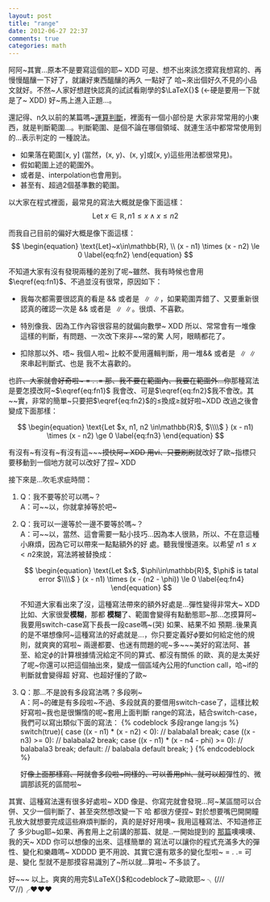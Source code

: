 ```yaml
---
layout: post
title: "range"
date: 2012-06-27 22:37
comments: true
categories: math
---
```


阿阿~其實...原本不是要寫這個的耶~ XDD 可是、想不出來該怎摸寫我想寫的、再慢慢醞釀一下好了，就讓好東西醞釀的再久
一點好了 哈~來出個好久不見的小品文就好。不然~人家好想趕快認真的試試看剛學的$\LaTeX{}$ (←硬是要用一下就是了~ 
XDD) 好~馬上進入正題...。

<!-- more -->

還記得、n久以前的某篇嗎~[運算判斷](http://ichi1234567.github.com/math/2012-05-15/cond/)，裡面有一個小部份是
大家非常常用的小東西，就是判斷範圍...。判斷範圍、是個不論在哪個領域、就連生活中都常常使用到的...表示判定的
一種說法。

- 如果落在範圍\[x, y\] (當然，(x, y)、(x, y\]或\[x, y)這些用法都很常見)。
- 假如範圍上述的範圍外。
- 或者是、interpolation也會用到。
- 甚至有、超過2個基準數的範圍。

以大家在程式裡面，最常見的寫法大概就是像下面這樣：
$$
\begin{equation}
  \text{Let}~x\in\mathbb{R},
  n1 \le x \wedge x \le n2
  \label{eq:fn1}
\end{equation}
$$

而我自己目前的偏好大概是像下面這樣：
$$
\begin{equation}
\text{Let}~x\in\mathbb{R},
\\ (x - n1) \times (x - n2) \le 0
\label{eq:fn2}
\end{equation}
$$

不知道大家有沒有發現兩種的差別了呢~雖然、我有時候也會用$\eqref{eq:fn1}$、不過並沒有很常，原因如下：<br>

- 我每次都需要很認真的看是 $\&\&$ 或者是 $\parallel\parallel$，如果範圍弄錯了、又要重新很認真的確認一次是
  $\&\&$ 或者是 $\parallel\parallel$。很煩、不喜歡。

- 特別像我、因為工作內容很容易的就偏向數學~ XDD 所以、常常會有一堆像這樣的判斷，有問題、一次改下來非~~常的驚
  人阿，眼睛都花了。

- 扣除那以外、唔~ 我個人啦~ 比較不愛用邏輯判斷，用一堆$\&\&$ 或者是 $\parallel\parallel$來串起判斷式、也是
  我不太喜歡的。

也~~許、大家就會好奇啦~ = . .= 那、我不要在範圍內、我要在範圍外...你~~那種寫法是要怎摸改阿~$\eqref{eq:fn1}$
我會改、可是$\eqref{eq:fn2}$我不會改。其~~實，非常的簡單~只要把$\eqref{eq:fn2}$的$\leq$換成$\geq$就好啦~XDD
改過之後會變成下面那樣：<br>

$$
\begin{equation}
\text{Let $x, n1, n2 \in\mathbb{R}$, $\\\\$ }
(x - n1) \times (x - n2) \ge 0
\label{eq:fn3}
\end{equation}
$$

有沒有~有沒有~有沒有這~~~~~摸快阿~ XDD 用vi、只要刷刷~~就改好了歐~指標只要移動到一個地方就可以改好了捏~ XDD

接下來是...吹毛求疵時間：<br>

1. Q：我不要等於可以嗎~？<br>
   A：可~~以，你就拿掉等於吧~

2. Q：我可以一邊等於一邊不要等於嗎~？<br>
   A：可~~以，當然、這會需要一點小技巧...因為本人很熟，所以、不在意這種小麻煩，因為它可以帶來一點點額外的好
      處。聽我慢慢道來。以希望 $n1 \le x < n2$來說，寫法將被替換成：<br>

      $$
      \begin{equation}
      \text{Let $x$, $\phi\in\mathbb{R}$, $\phi$ is tatal error $\\\\$ }
      (x - n1) \times (x - (n2 - \phi)) \le 0
      \label{eq:fn4}
      \end{equation}
      $$

	  不知道大家看出來了沒，這種寫法帶來的額外好處是...彈性變得非常大~ XDD 比如、大家很愛**模糊**，那都
	  **模糊**了、範圍會變得有點動態耶~那…怎摸算阿~我要用switch-case寫下長長一段case嗎~(哭) 如果、結果不如
	  預期..後果真的是不堪想像阿~這種寫法的好處就是...，你只要定義好$\phi$要如何給定他的規則，就爽爽的寫啦~
	  兩邊都要、也迷有問題的呢~多~~~美好的寫法阿、甚至、給定$\phi$的計算根據情況給定不同的算式、都沒有關係
	  的歐、真的是太美好了呢~你還可以把這個抽出來，變成一個區域內公用的function call，哈~if的判斷就會變得超
	  好寫、也超好懂的了歐~

3. Q：那...不是說有多段寫法嗎？多段咧~<br>
   A：阿~的確是有多段啦~不過、多段就真的要借用switch-case了，這樣比較好寫啦~我也是很懶惰的呢~套用上面判斷
      range的寫法，結合switch-case，我們可以寫出類似下面的寫法：
	  {% codeblock 多段range lang:js %}
	  switch(true){
	    case ((x - n1) * (x - n2) < 0):
	      // balabala1
	      break;
	    case ((x - n3) >= 0):
	      // balabala2
	      break;
	    case ((x - n1) * (x - n4 - phi) >= 0):
	      // balabala3
	      break;
	    default:
	      // balabala default
	      break;
	  }
	  {% endcodeblock %}
	  
   好~~像上面那樣寫、阿就會多段啦~同樣的、可以善用phi、就可以超~~彈性的、微調那該死的區間啦~


其實、這種寫法還有很多好處啦~ XDD 像是、你寫完就會發現…阿~某區間可以合併、又少一個判斷了、甚至突然想改變一下
哈 都很方便捏~ 對於想要嘴巴開開瞳孔放大就想要完成這些麻煩判斷的，真的是好好用噢~ 我用這種寫法、不知道修正了
多少bug耶~如果、再套用上之前講的那篇、就是..一開始提到的
[那篇](http://ichi1234567.github.com/math/2012-05-15/cond/)噢噢噢、我的天~ XDD 你可以想像的出來、這樣簡單的
寫法可以讓你的程式充滿多大的彈性、變化和樂趣嗎~ XDDDD 更不用說、其實它還有眾多的變化型啦~ = . .= 可是、變化
型就不是那摸容易識別了~所以就...算啦~ 不多談了。


好~~~ 以上。爽爽的用完$\LaTeX{}$和codeblock了~歐歐耶~ ╮(///▽//)╭♥♥♥
